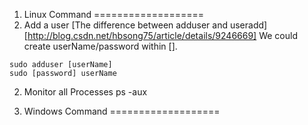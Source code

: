 1. Linux Command
===================
1. Add a user
[The difference between adduser and useradd][http://blog.csdn.net/hbsong75/article/details/9246669]
We could create userName/password within []. 
```
sudo adduser [userName]
sudo [password] userName
```

2. Monitor all Processes
ps -aux


2. Windows Command
===================